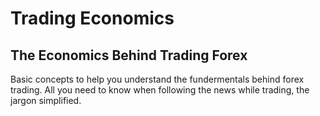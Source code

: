 # Trading Economics
## The Economics Behind Trading Forex

Basic concepts  to help you understand the fundermentals behind forex trading. All you need to know when following the news while trading, the jargon simplified.